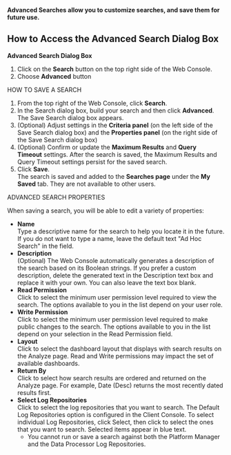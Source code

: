 
**Advanced Searches allow you to customize searches, and save them for future use.**
## How to Access the Advanced Search Dialog Box

**Advanced Search Dialog Box**
1. Click on the **Search** button on the top right side of the Web Console. 
2. Choose **Advanced** button




HOW TO SAVE A SEARCH

1. From the top right of the Web Console, click **Search**.
2. In the Search dialog box, build your search and then click **Advanced**.  
    The Save Search dialog box appears.
3. (Optional) Adjust settings in the **Criteria panel** (on the left side of the Save Search dialog box) and the **Properties panel** (on the right side of the Save Search dialog box)
4. (Optional) Confirm or update the **Maximum Results** and **Query Timeout** settings. After the search is saved, the Maximum Results and Query Timeout settings persist for the saved search.
5. Click **Save**.  
    The search is saved and added to the **Searches page** under the **My Saved** tab. They are not available to other users.



ADVANCED SEARCH PROPERTIES

When saving a search, you will be able to edit a variety of properties:

- **Name**   
    Type a descriptive name for the search to help you locate it in the future. If you do not want to type a name, leave the default text "Ad Hoc Search" in the field.
- **Description**  
    (Optional) The Web Console automatically generates a description of the search based on its Boolean strings. If you prefer a custom description, delete the generated text in the Description text box and replace it with your own. You can also leave the text box blank.
- **Read Permission**  
    Click to select the minimum user permission level required to view the search. The options available to you in the list depend on your user role.
- **Write Permission**  
    Click to select the minimum user permission level required to make public changes to the search. The options available to you in the list depend on your selection in the Read Permission field.
- **Layout**  
    Click to select the dashboard layout that displays with search results on the Analyze page. Read and Write permissions may impact the set of available dashboards.
- **Return By**  
    Click to select how search results are ordered and returned on the Analyze page. For example, Date (Desc) returns the most recently dated results first.
- **Select Log Repositories**  
    Click to select the log repositories that you want to search. The Default Log Repositories option is configured in the Client Console. To select individual Log Repositories, click Select, then click to select the ones that you want to search. Selected items appear in blue text.
    - You cannot run or save a search against both the Platform Manager and the Data Processor Log Repositories.


